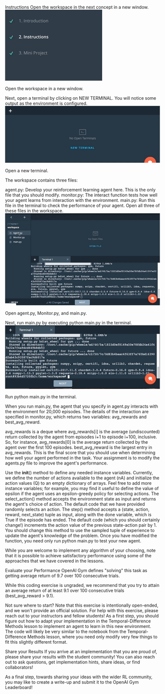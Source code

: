 Instructions
Open the workspace in the next concept in a new window.
![new_tab](./new-tab.gif)

Open the workspace in a new window.

Next, open a terminal by clicking on NEW TERMINAL. You will notice some output as the environment is configured.
![open-terminal](./open-terminal.gif)

Open a new terminal.

The workspace contains three files:

agent.py: Develop your reinforcement learning agent here. This is the only file that you should modify.
monitor.py: The interact function tests how well your agent learns from interaction with the environment.
main.py: Run this file in the terminal to check the performance of your agent.
Open all three of these files in the workspace.
![open-agent-monitor-main](./open-agent-monitor-main.gif)

Open agent.py, Monitor.py, and main.py.

Next, run main.py by executing python main.py in the terminal.
![run-main](./run-main.gif)

Run python main.py in the terminal.

When you run main.py, the agent that you specify in agent.py interacts with the environment for 20,000 episodes. The details of the interaction are specified in monitor.py, which returns two variables: avg_rewards and best_avg_reward.

avg_rewards is a deque where avg_rewards[i] is the average (undiscounted) return collected by the agent from episodes i+1 to episode i+100, inclusive. So, for instance, avg_rewards[0] is the average return collected by the agent over the first 100 episodes.
best_avg_reward is the largest entry in avg_rewards. This is the final score that you should use when determining how well your agent performed in the task.
Your assignment is to modify the agents.py file to improve the agent's performance.

Use the __init__() method to define any needed instance variables. Currently, we define the number of actions available to the agent (nA) and initialize the action values (Q) to an empty dictionary of arrays. Feel free to add more instance variables; for example, you may find it useful to define the value of epsilon if the agent uses an epsilon-greedy policy for selecting actions.
The select_action() method accepts the environment state as input and returns the agent's choice of action. The default code that we have provided randomly selects an action.
The step() method accepts a (state, action, reward, next_state) tuple as input, along with the done variable, which is True if the episode has ended. The default code (which you should certainly change!) increments the action value of the previous state-action pair by 1. You should change this method to use the sampled tuple of experience to update the agent's knowledge of the problem.
Once you have modified the function, you need only run python main.py to test your new agent.

While you are welcome to implement any algorithm of your choosing, note that it is possible to achieve satisfactory performance using some of the approaches that we have covered in the lessons.

Evaluate your Performance
OpenAI Gym defines "solving" this task as getting average return of 9.7 over 100 consecutive trials.

While this coding exercise is ungraded, we recommend that you try to attain an average return of at least 9.1 over 100 consecutive trials (best_avg_reward > 9.1).

Not sure where to start?
Note that this exercise is intentionally open-ended, and we won't provide an official solution. For help with this exercise, please reach out to your instructors and fellow students! As a first step, you should figure out how to adapt your implementation in the Temporal-Difference Methods lesson to implement an agent to learn in this new environment. The code will likely be very similar to the notebook from the Temporal-Difference Methods lesson, where you need only modify very few things to fit this slightly different format.

Share your Results
If you arrive at an implementation that you are proud of, please share your results with the student community! You can also reach out to ask questions, get implementation hints, share ideas, or find collaborators!

As a final step, towards sharing your ideas with the wider RL community, you may like to create a write-up and submit it to the OpenAI Gym Leaderboard!
